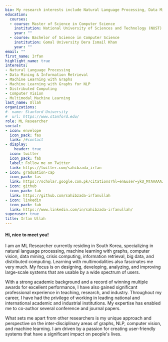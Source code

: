 ```yaml
---
bio: My research interests include Natural Language Processing, Data Mining & Information Retrieval, Machine Learning with Graphs, Machine Learning with Graphs for NLP, Distributed Computing, Computer Vision, and Multimodal Machine Learning.
education:
  courses:
  - course: Master of Science in Computer Science
    institution: National University of Sciences and Technology (NUST)
    year: ""
  - course: Bachelor of Science in Computer Science
    institution: Gomal University Dera Ismail Khan
    year: ""
email: ""
first_name: Irfan
highlight_name: true
interests:
- Natural Language Processing
- Data Mining & Information Retrieval
- Machine Learning with Graphs
- Machine Learning with Graphs for NLP
- Distributed Computing
- Computer Vision
- Multimodal Machine Learning
last_name: Ullah
organizations:
#- name: Stanford University
#  url: https://www.stanford.edu/
role: ML Researcher
social:
- icon: envelope
  icon_pack: fas
  link: /#contact
- display:
    header: true
  icon: twitter
  icon_pack: fab
  label: Follow me on Twitter
  link: https://twitter.com/sahibzada_irfan
- icon: graduation-cap
  icon_pack: fas
  link: https://scholar.google.com.pk/citations?hl=en&user=ykU_MTAAAAAJ&view_op=list_works&authuser=2&sortby=pubdate
- icon: github
  icon_pack: fab
  link: https://github.com/sahibzada-irfanullah
- icon: linkedin
  icon_pack: fab
  link: https://www.linkedin.com/in/sahibzada-irfanullah/
superuser: true
title: Irfan Ullah
---
```


#### Hi, nice to meet you!

I am an ML Researcher currently residing in South Korea, specializing in natural language processing, machine learning with graphs, computer vision, data mining, crisis computing, information retrieval, big data, and distributed computing. Learning with multimodalities also fascinates me very much. My focus is on designing, developing, analyzing, and improving large-scale systems that are usable by a wide spectrum of users.

With a strong academic background and a record of winning multiple awards for excellent performance, I have also gained significant professional experience in teaching, research, and industry. Throughout my career, I have had the privilege of working in leading national and international academic and industrial institutions. My expertise has enabled me to co-author several conference and journal papers.

What sets me apart from other researchers is my unique approach and perspective on the inter-disciplinary areas of graphs, NLP, computer vision, and machine learning. I am driven by a passion for creating user-friendly systems that have a significant impact on people's lives.

<!--- {{< icon name="download" pack="fas" >}} Download my {{< staticref "uploads/demo_resume.pdf" "newtab" >}}resumé{{< /staticref >}}. -->
